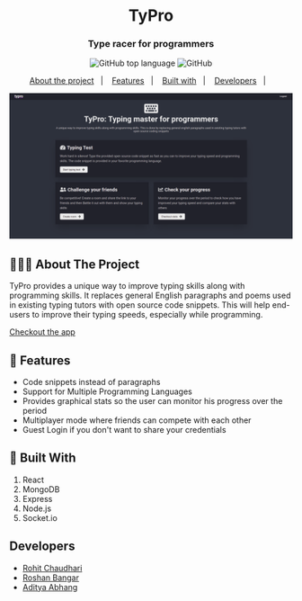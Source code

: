 <h1 align="center">
	TyPro
</h1>

<h3 align="center">
  Type racer for programmers
</h3>

<p align="center">
  <img alt="GitHub top language" src="https://img.shields.io/badge/stack-MERN-brightgreen">

  <img alt="GitHub" src="https://img.shields.io/github/license/EliasGcf/readme-template">
</p>

<p align="center">
  <a href="#-about-the-project">About the project</a>&nbsp;&nbsp;&nbsp;|&nbsp;&nbsp;&nbsp;
  <a href="#-features">Features</a>&nbsp;&nbsp;&nbsp;|&nbsp;&nbsp;&nbsp;
  <a href="#-built-with">Built with</a>&nbsp;&nbsp;&nbsp;|&nbsp;&nbsp;&nbsp;
  <a href="#developers">Developers</a>&nbsp;&nbsp;&nbsp;|&nbsp;&nbsp;&nbsp;
</p>

<img alt="Layout" src="Screenshot/main.png">

## 👨🏻‍💻 About The Project

TyPro provides a unique way to improve typing skills along with programming skills. It replaces general English paragraphs and poems used in existing typing tutors with open source code snippets. This will help end-users to improve their typing speeds, especially while programming.

[Checkout the app](https://chaudharirohit2810.github.io/typro/)

## 🌟 Features

- Code snippets instead of paragraphs
- Support for Multiple Programming Languages
- Provides graphical stats so the user can monitor his progress over the period
- Multiplayer mode where friends can compete with each other
- Guest Login if you don't want to share your credentials

## 🚀 Built With

1. React
2. MongoDB
3. Express
4. Node.js
5. Socket.io

## Developers

- [Rohit Chaudhari](https://github.com/chaudharirohit2810)
- [Roshan Bangar](https://github.com/Roshan23699)
- [Aditya Abhang](https://github.com/Adi190920)
